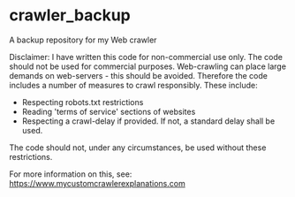 # crawler_backup
A backup repository for my Web crawler

Disclaimer:
I have written this code for non-commercial use only.
The code should not be used for commercial purposes.
Web-crawling can place large demands on web-servers - this should be avoided.
Therefore the code includes a number of measures to crawl responsibly.
These include:
- Respecting robots.txt restrictions
- Reading 'terms of service' sections of websites
- Respecting a crawl-delay if provided. If not, a standard delay shall be used.

The code should not, under any circumstances, be used without these restrictions.

For more information on this, see: https://www.mycustomcrawlerexplanations.com

